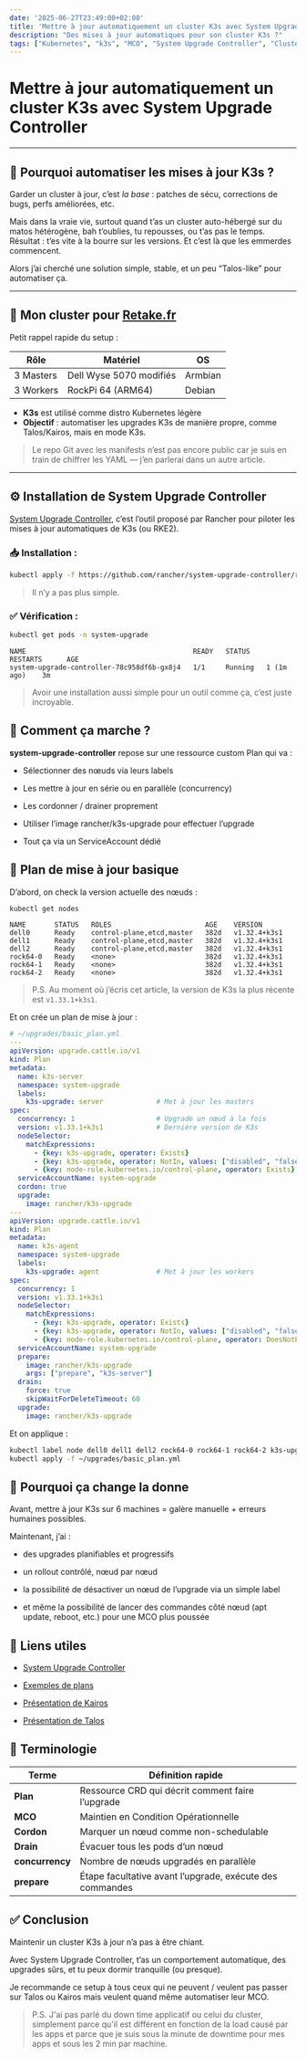 ```yaml
---
date: '2025-06-27T23:49:00+02:00'
title: 'Mettre à jour automatiquement un cluster K3s avec System Upgrade Controller'
description: "Des mises à jour automatiques pour son cluster K3s ?"
tags: ["Kubernetes", "k3s", "MCO", "System Upgrade Controller", "Cluster"]
---
```


# Mettre à jour automatiquement un cluster K3s avec System Upgrade Controller

---

## 🧠 Pourquoi automatiser les mises à jour K3s ?

Garder un cluster à jour, c’est *la base* : patches de sécu, corrections de bugs, perfs améliorées, etc.

Mais dans la vraie vie, surtout quand t’as un cluster auto-hébergé sur du matos hétérogène, bah t’oublies, tu repousses, ou t’as pas le temps. Résultat : t’es vite à la bourre sur les versions. Et c’est là que les emmerdes commencent.

Alors j’ai cherché une solution simple, stable, et un peu “Talos-like” pour automatiser ça.

---

## 🧩 Mon cluster pour [Retake.fr](https://retake.fr)

Petit rappel rapide du setup :

| Rôle       | Matériel                   | OS           |
|------------|----------------------------|--------------|
| 3 Masters  | Dell Wyse 5070 modifiés    | Armbian      |
| 3 Workers  | RockPi 64 (ARM64)          | Debian       |

- **K3s** est utilisé comme distro Kubernetes légère  
- **Objectif** : automatiser les upgrades K3s de manière propre, comme Talos/Kairos, mais en mode K3s.

> Le repo Git avec les manifests n’est pas encore public car je suis en train de chiffrer les YAML — j’en parlerai dans un autre article.

---

## ⚙️ Installation de System Upgrade Controller

[System Upgrade Controller](https://github.com/rancher/system-upgrade-controller), c’est l’outil proposé par Rancher pour piloter les mises à jour automatiques de K3s (ou RKE2).

### 📥 Installation :

```bash
kubectl apply -f https://github.com/rancher/system-upgrade-controller/releases/download/v0.15.2/system-upgrade-controller.yaml
```

> Il n’y a pas plus simple.

### ✅ Vérification :

```bash
kubectl get pods -n system-upgrade
```

```
NAME                                         READY   STATUS    RESTARTS      AGE
system-upgrade-controller-78c958df6b-gx8j4   1/1     Running   1 (1m ago)    3m
```

> Avoir une installation aussi simple pour un outil comme ça, c’est juste incroyable.

## 🧠 Comment ça marche ?

**system-upgrade-controller** repose sur une ressource custom Plan qui va :

- Sélectionner des nœuds via leurs labels

- Les mettre à jour en série ou en parallèle (concurrency)

- Les cordonner / drainer proprement

- Utiliser l’image rancher/k3s-upgrade pour effectuer l’upgrade

- Tout ça via un ServiceAccount dédié

## 🧾 Plan de mise à jour basique

D’abord, on check la version actuelle des nœuds :

```bash
kubectl get nodes
```

```
NAME       STATUS   ROLES                       AGE    VERSION
dell0      Ready    control-plane,etcd,master   382d   v1.32.4+k3s1
dell1      Ready    control-plane,etcd,master   382d   v1.32.4+k3s1
dell2      Ready    control-plane,etcd,master   382d   v1.32.4+k3s1
rock64-0   Ready    <none>                      382d   v1.32.4+k3s1
rock64-1   Ready    <none>                      382d   v1.32.4+k3s1
rock64-2   Ready    <none>                      382d   v1.32.4+k3s1
```

> P.S. Au moment où j’écris cet article, la version de K3s la plus récente est `v1.33.1+k3s1`.

Et on crée un plan de mise à jour :

```yaml
# ~/upgrades/basic_plan.yml
---
apiVersion: upgrade.cattle.io/v1
kind: Plan
metadata:
  name: k3s-server
  namespace: system-upgrade
  labels:
    k3s-upgrade: server             # Met à jour les masters
spec:
  concurrency: 1                    # Upgrade un nœud à la fois
  version: v1.33.1+k3s1             # Dernière version de K3s
  nodeSelector:
    matchExpressions:
      - {key: k3s-upgrade, operator: Exists}
      - {key: k3s-upgrade, operator: NotIn, values: ["disabled", "false"]}
      - {key: node-role.kubernetes.io/control-plane, operator: Exists}
  serviceAccountName: system-upgrade
  cordon: true
  upgrade:
    image: rancher/k3s-upgrade
---
apiVersion: upgrade.cattle.io/v1
kind: Plan
metadata:
  name: k3s-agent
  namespace: system-upgrade
  labels:
    k3s-upgrade: agent              # Met à jour les workers
spec:
  concurrency: 1
  version: v1.33.1+k3s1
  nodeSelector:
    matchExpressions:
      - {key: k3s-upgrade, operator: Exists}
      - {key: k3s-upgrade, operator: NotIn, values: ["disabled", "false"]}
      - {key: node-role.kubernetes.io/control-plane, operator: DoesNotExist}
  serviceAccountName: system-upgrade
  prepare:
    image: rancher/k3s-upgrade
    args: ["prepare", "k3s-server"]
  drain:
    force: true
    skipWaitForDeleteTimeout: 60
  upgrade:
    image: rancher/k3s-upgrade
```

Et on applique :

```bash
kubectl label node dell0 dell1 dell2 rock64-0 rock64-1 rock64-2 k3s-upgrade=enabled # Active les updates pour ce nœud
kubectl apply -f ~/upgrades/basic_plan.yml
```

## 🔄 Pourquoi ça change la donne

Avant, mettre à jour K3s sur 6 machines = galère manuelle + erreurs humaines possibles.

Maintenant, j’ai :

- des upgrades planifiables et progressifs

- un rollout contrôlé, nœud par nœud

- la possibilité de désactiver un nœud de l’upgrade via un simple label

- et même la possibilité de lancer des commandes côté nœud (apt update, reboot, etc.) pour une MCO plus poussée

## 📎 Liens utiles

- [System Upgrade Controller](https://github.com/rancher/system-upgrade-controller)

- [Exemples de plans](https://github.com/rancher/system-upgrade-controller/tree/master/examples)

- [Présentation de Kairos](https://kairos.io/)

- [Présentation de Talos](https://www.talos.dev/)

## 🧠 Terminologie

| Terme           | Définition rapide                                        |
| --------------- | -------------------------------------------------------- |
| **Plan**        | Ressource CRD qui décrit comment faire l’upgrade         |
| **MCO**         | Maintien en Condition Opérationnelle                     |
| **Cordon**      | Marquer un nœud comme non-schedulable                    |
| **Drain**       | Évacuer tous les pods d’un nœud                          |
| **concurrency** | Nombre de nœuds upgradés en parallèle                    |
| **prepare**     | Étape facultative avant l’upgrade, exécute des commandes |

## ✅ Conclusion

Maintenir un cluster K3s à jour n’a pas à être chiant.

Avec System Upgrade Controller, t’as un comportement automatique, des upgrades sûrs, et tu peux dormir tranquille (ou presque).

Je recommande ce setup à tous ceux qui ne peuvent / veulent pas passer sur Talos ou Kairos mais veulent quand même automatiser leur MCO.

> P.S. J'ai pas parlé du down time applicatif ou celui du cluster, simplement parce qu'il est différent en fonction de la load causé par les apps et parce que je suis sous la minute de downtime pour mes apps et sous les 2 min par machine.